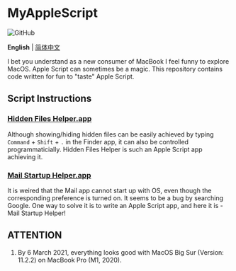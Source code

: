 # MyAppleScript

![GitHub](https://img.shields.io/github/license/ArvinZJC/MyAppleScript)

**English** | [简体中文](./README-zhCN.md)

I bet you understand as a new consumer of MacBook I feel funny to explore MacOS. Apple Script can sometimes be a magic. This repository contains code written for fun to "taste" Apple Script.

## Script Instructions

### [Hidden Files Helper.app](./Hidden%20Files%20Helper.app)

Although showing/hiding hidden files can be easily achieved by typing `Command` + `Shift` + `.` in the Finder app, it can also be controlled programmaticially. Hidden Files Helper is such an Apple Script app achieving it.

### [Mail Startup Helper.app](./Mail%20Startup%20Helper.app)

It is weired that the Mail app cannot start up with OS, even though the corresponding preference is turned on. It seems to be a bug by searching Google. One way to solve it is to write an Apple Script app, and here it is - Mail Startup Helper!

## ATTENTION

1. By 6 March 2021, everything looks good with MacOS Big Sur (Version: 11.2.2) on MacBook Pro (M1, 2020).
